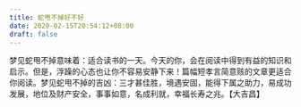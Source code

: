 ```yaml
---
title: 蛇甩不掉好不好
date: 2020-02-15T20:54:12+08:00
draft: false
---
```


梦见蛇甩不掉意味着：适合读书的一天。今天的你，会在阅读中得到有益的知识和启示。但是，浮躁的心态也让你不容易安静下来！篇幅短孝言简意赅的文章更适合你阅读。梦见蛇甩不掉的吉凶：三才甚佳胜，境遇安固，能得下属之助力，易成功发展，地位及财产安全，事事如意，名成利就，幸福长寿之兆。【大吉昌】